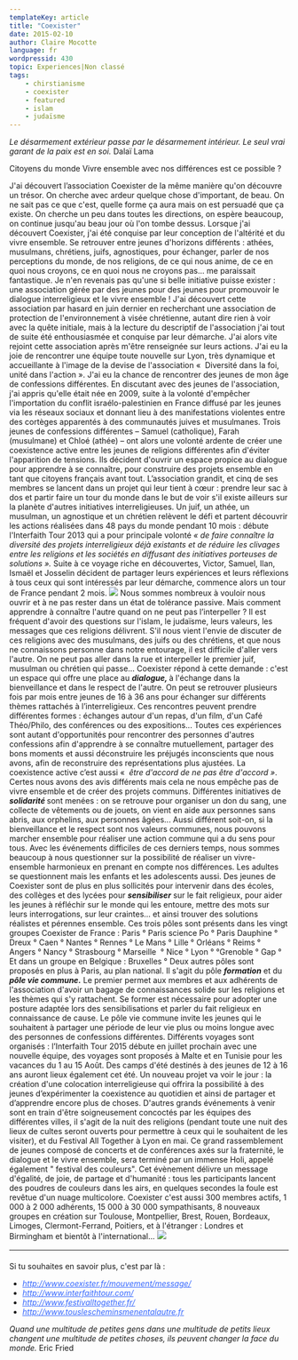 ```yaml
---
templateKey: article
title: "Coexister"
date: 2015-02-10
author: Claire Mocotte
language: fr
wordpressid: 430
topic: Experiences|Non classé
tags:
    - chirstianisme
    - coexister
    - featured
    - islam
    - judaïsme
---
```


<em>Le désarmement extérieur passe par le désarmement intérieur. Le seul vrai garant de la paix est en soi.</em> Dalaï Lama

Citoyens du monde
Vivre ensemble avec nos différences est ce possible ?

J'ai découvert l’association Coexister de la même manière qu'on découvre un trésor. On cherche avec ardeur quelque chose d'important, de beau. On ne sait pas ce que c'est, quelle forme ça aura mais on est persuadé que ça existe. On cherche un peu dans toutes les directions, on espère beaucoup, on continue jusqu'au beau jour où l'on tombe dessus. Lorsque j'ai découvert Coexister, j'ai été conquise par leur conception de l'altérité et du vivre ensemble. Se retrouver entre jeunes d'horizons différents : athées, musulmans, chrétiens, juifs, agnostiques, pour échanger, parler de nos perceptions du monde, de nos religions, de ce qui nous anime, de ce en quoi nous croyons, ce en quoi nous ne croyons pas... me paraissait fantastique. Je n'en revenais pas qu'une si belle initiative puisse exister : une association gérée par des jeunes pour des jeunes pour promouvoir le dialogue interreligieux et le vivre ensemble !
J'ai découvert cette association par hasard en juin dernier en recherchant une association de protection de l'environnement à visée chrétienne, autant dire rien à voir avec la quête initiale, mais à la lecture du descriptif de l'association j'ai tout de suite été enthousiasmée et conquise par leur démarche. J'ai alors vite rejoint cette association après m'être renseignée sur leurs actions. J'ai eu la joie de rencontrer une équipe toute nouvelle sur Lyon, très dynamique et accueillante à l'image de la devise de l'association «  Diversité dans la foi, unité dans l'action ». J'ai eu la chance de rencontrer des jeunes de mon âge de confessions différentes. En discutant avec des jeunes de l'association, j'ai appris qu'elle était née en 2009, suite à la volonté d'empêcher l'importation du conflit israélo-palestinien en France diffusé par les jeunes via les réseaux sociaux et donnant lieu à des manifestations violentes entre des cortèges apparentés à des communautés juives et musulmanes. Trois jeunes de confessions différentes – Samuel (catholique), Farah (musulmane) et Chloé (athée) – ont alors une volonté ardente de créer une coexistence active entre les jeunes de religions différentes afin d'éviter l'apparition de tensions. Ils décident d'ouvrir un espace propice au dialogue pour apprendre à se connaître, pour construire des projets ensemble en tant que citoyens français avant tout. L’association grandit, et cinq de ses membres se lancent dans un projet qui leur tient à cœur : prendre leur sac à dos et partir faire un tour du monde dans le but de voir s'il existe ailleurs sur la planète d'autres initiatives interreligieuses. Un juif, un athée, un musulman, un agnostique et un chrétien relèvent le défi et partent découvrir les actions réalisées dans 48 pays du monde pendant 10 mois : débute l'Interfaith Tour 2013 qui a pour principale volonté <em>« de faire connaître la diversité des projets interreligieux déjà existants et de réduire les clivages entre les religions et les sociétés en diffusant des initiatives porteuses de solutions ». </em>
Suite à ce voyage riche en découvertes, Victor, Samuel, Ilan, Ismaël et Josselin décident de partager leurs expériences et leurs réflexions à tous ceux qui sont intéressés par leur démarche, commence alors un tour de France pendant 2 mois.
![](/img/wp-uploads/2015/02/nous-sommes-ensemble-1.jpg)
Nous sommes nombreux à vouloir nous ouvrir et à ne pas rester dans un état de tolérance passive. Mais comment apprendre à connaître l'autre quand on ne peut pas l’interpeller ? Il est fréquent d'avoir des questions sur l'islam, le judaïsme, leurs valeurs, les messages que ces religions délivrent. S'il nous vient l'envie de discuter de ces religions avec des musulmans, des juifs ou des chrétiens, et que nous ne connaissons personne dans notre entourage, il est difficile d'aller vers l'autre. On ne peut pas aller dans la rue et interpeller le premier juif, musulman ou chrétien qui passe... Coexister répond à cette demande : c'est un espace qui offre une place au <strong><em>dialogue, </em></strong>à l'échange dans la bienveillance et dans le respect de l'autre. On peut se retrouver plusieurs fois par mois entre jeunes de 16 à 36 ans pour échanger sur différents thèmes rattachés à l’interreligieux. Ces rencontres peuvent prendre différentes formes : échanges autour d'un repas, d'un film, d'un Café Théo/Philo, des conférences ou des expositions... Toutes ces expériences sont autant d'opportunités pour rencontrer des personnes d'autres confessions afin d'apprendre à se connaître mutuellement, partager des bons moments et aussi déconstruire les préjugés inconscients que nous avons, afin de reconstruire des représentations plus ajustées.
La coexistence active c’est aussi «<em>  être d'accord de ne pas être d'accord »</em>. Certes nous avons des avis différents mais cela ne nous empêche pas de vivre ensemble et de créer des projets communs. Différentes initiatives de <strong><em>solidarité </em></strong>sont menées : on se retrouve pour organiser un don du sang, une collecte de vêtements ou de jouets, on vient en aide aux personnes sans abris, aux orphelins, aux personnes âgées... Aussi différent soit-on, si la bienveillance et le respect sont nos valeurs communes, nous pouvons marcher ensemble pour réaliser une action commune qui a du sens pour tous.
Avec les événements difficiles de ces derniers temps, nous sommes beaucoup à nous questionner sur la possibilité de réaliser un vivre-ensemble harmonieux en prenant en compte nos différences. Les adultes se questionnent mais les enfants et les adolescents aussi. Des jeunes de Coexister sont de plus en plus sollicités pour intervenir dans des écoles, des collèges et des lycées pour <strong><em>sensibiliser</em></strong> sur le fait religieux, pour aider les jeunes à réfléchir sur le monde qui les entoure, mettre des mots sur leurs interrogations, sur leur craintes... et ainsi trouver des solutions réalistes et pérennes ensemble.
Ces trois pôles sont présents dans les vingt groupes Coexister de France : Paris ° Paris science Po ° Paris Dauphine ° Dreux ° Caen ° Nantes ° Rennes ° Le Mans ° Lille ° Orléans ° Reims ° Angers ° Nancy ° Strasbourg ° Marseille  ° Nice ° Lyon ° °Grenoble ° Gap °
Et dans un groupe en Belgique : Bruxelles °
Deux autres pôles sont proposés en plus à Paris, au plan national. Il s'agit du pôle <strong><em>formation</em></strong> et du <strong><em>pôle vie commune.</em></strong> Le premier permet aux membres et aux adhérents de l'association d'avoir un bagage de connaissances solide sur les religions et les thèmes qui s'y rattachent. Se former est nécessaire pour adopter une posture adaptée lors des sensibilisations et parler du fait religieux en connaissance de cause. Le pôle vie commune invite les jeunes qui le souhaitent à partager une période de leur vie plus ou moins longue avec des personnes de confessions différentes. Différents voyages sont organisés : l’Interfaith Tour 2015 débute en juillet prochain avec une nouvelle équipe, des voyages sont proposés à Malte et en Tunisie pour les vacances du 1 au 15 Août. Des camps d'été destinés à des jeunes de 12 à 16 ans auront lieux également cet été. Un nouveau projet va voir le jour : la création d'une colocation interreligieuse qui offrira la possibilité à des jeunes d’expérimenter la coexistence au quotidien et ainsi de partager et d’apprendre encore plus de choses.
D'autres grands événements à venir sont en train d'être soigneusement concoctés par les équipes des différentes villes, il s'agit de la nuit des religions (pendant toute une nuit des lieux de cultes seront ouverts pour permettre à ceux qui le souhaitent de les visiter), et du Festival All Together à Lyon en mai. Ce grand rassemblement de jeunes composé de concerts et de conférences axés sur la fraternité, le dialogue et le vivre ensemble, sera terminé par un immense Holi, appelé également " festival des couleurs". Cet évènement délivre un message d'égalité, de joie, de partage et d'humanité : tous les participants lancent des poudres de couleurs dans les airs, en quelques secondes la foule est revêtue d'un nuage multicolore.
Coexister c'est aussi 300 membres actifs, 1 000 à 2 000 adhérents, 15 000 à 30 000 sympathisants, 8 nouveaux groupes en création sur Toulouse, Montpellier, Brest, Rouen, Bordeaux, Limoges, Clermont-Ferrand, Poitiers, et à l'étranger : Londres et Birmingham et bientôt à l'international...
![](/img/wp-uploads/2015/02/nous-sommes-ensemble-3.jpg)

<table style="height: 5px;" width="570">
<tbody>
<tr>
<td width="583"></td>
</tr>
</tbody>
</table>
Si tu souhaites en savoir plus, c'est par là :
<ul>
<li><span style="color: #3366ff;"><a style="color: #3366ff; text-decoration: underline;" href="http://www.coexister.fr/mouvement/message/"><em>http://www.coexister.fr/mouvement/message/</em></a></span></li>
<li><span style="color: #3366ff;"><a style="color: #3366ff; text-decoration: underline;" href="http://www.interfaithtour.com/"><em>http://www.interfaithtour.com/</em></a></span></li>
<li><span style="text-decoration: underline;"><span style="color: #3366ff; text-decoration: underline;"><em>http://www.festivalltogether.fr/</em></span></span></li>
<li><span style="text-decoration: underline;"><span style="color: #3366ff; text-decoration: underline;"><em>http://www.touslescheminsmenentalautre.fr</em></span></span></li>
</ul>
 
<em>Quand une multitude de petites gens dans une multitude de petits lieux changent une multitude de petites choses, ils peuvent changer la face du monde.</em> Eric Fried
